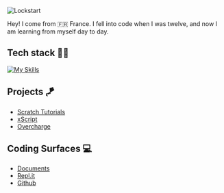![Lockstart](https://u.cubeupload.com/Lockstart/banner.jpg)

Hey! I come from 🇫🇷 France. I fell into code when I was twelve, and now I am learning from myself day to day.


## Tech stack 🧑‍💻

[![My Skills](https://skillicons.dev/icons?i=ts,js,html,css,md,firebase,github,cloudflare,py,supabase,svg)](https://skillicons.dev)


## Projects 🪁

* [Scratch Tutorials](https://github.com/ScratchTutorials/ScratchTutorials)
* [xScript](https://github.com/Lockstart/xScript)
* [Overcharge](https://github.com/Lockstart/Overcharge)


## Coding Surfaces 💻

* [Documents](https://readdle.com/documents)
* [Repl.it](https://replit.com)
* [Github](https://github.com)
